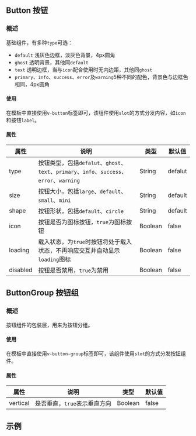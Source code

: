 ## Button 按钮

### 概述
基础组件，有多种`type`可选：
* `default` 浅灰色边框，淡灰色背景，4px圆角
* `ghost` 透明背景，其他同`default`
* `text` 透明边框，当与`icon`配合使用时无内边距，其他同`ghost`
* `primary`、`info`、`success`、`error`及`warning`5种不同的配色，背景色与边框色相同，4px圆角

#### 使用
在模板中直接使用`v-button`标签即可，该组件使用`slot`的方式分发内容，如`icon`和按钮`label`。

#### 属性
属性 | 说明 | 类型 | 默认值
------------ | ------------- | ------------- | -------------
type | 按钮类型，包括`defalut`、`ghost`、`text`、`primary`、`info`、`success`、`error`、`warning` | String | defalut
size | 按钮大小，包括`large`、`default`、`small`、`mini` | String | default
shape | 按钮形状，包括`default`、`circle` | String | default
icon | 按钮是否为图标按钮，`true`为图标按钮 | Boolean | false
loading | 载入状态，为`true`时按钮将处于载入状态，不再响应交互并自动显示`loading`图标 | Boolean | false
disabled | 按钮是否禁用，`true`为禁用 | Boolean | false

## ButtonGroup 按钮组

### 概述
按钮组件的包装层，用来为按钮分组。

#### 使用
在模板中直接使用`v-button-group`标签即可，该组件使用`slot`的方式分发按钮组件。

#### 属性
属性 | 说明 | 类型 | 默认值
------------ | ------------- | ------------- | -------------
vertical | 是否垂直，`true`表示垂直方向 | Boolean | false

## 示例